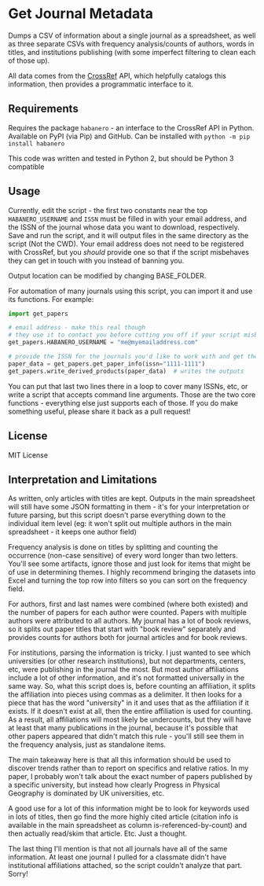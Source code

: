 # Get Journal Metadata

Dumps a CSV of information about a single journal as a spreadsheet, as well as three separate CSVs with frequency analysis/counts of authors, words in titles, and
institutions publishing (with some imperfect filtering to clean each of those up).

All data comes from the [CrossRef](https://www.crossref.org/) API, which helpfully catalogs this information, then provides a programmatic interface to it.

## Requirements

Requires the package `habanero` - an interface to the CrossRef API in Python. Available on PyPI (via Pip) and GitHub. Can be installed with `python -m pip install habanero`

This code was written and tested in Python 2, but should be Python 3 compatible

## Usage

Currently, edit the script - the first two constants near the top `HABANERO_USERNAME` and `ISSN` must be filled in with your email address, and the ISSN of the
journal whose data you want to download, respectively. Save and run the script, and it will output files in the same directory as the script (Not the CWD). Your email
address does not need to be registered with CrossRef, but you *should* provide one so that if the script misbehaves they can get in touch with you instead of banning
you.

Output location can be modified by changing BASE_FOLDER.

For automation of many journals using this script, you can import it and use its functions. For example:

```python
import get_papers

# email address - make this real though
# they use it to contact you before cutting you off if your script misbehaves
get_papers.HABANERO_USERNAME = "me@myemailaddress.com" 

# provide the ISSN for the journals you'd like to work with and get the data
paper_data = get_papers.get_paper_info(issn="1111-1111") 
get_papers.write_derived_products(paper_data)  # writes the outputs

```

You can put that last two lines there in a loop to cover many ISSNs, etc, or write a script that accepts command line arguments. Those are the two core functions -
everything else just supports each of those. If you do make something useful, please share it back as a pull request!

## License
MIT License

## Interpretation and Limitations
As written, only articles with titles are kept. Outputs in the main spreadsheet will still have some JSON formatting in them - it's for your interpretation or future parsing, but this script doesn't parse everything down to the individual item level (eg: it won't split out multiple authors in the main spreadsheet - it keeps
one author field)

Frequency analysis is done on titles by splitting and counting the occurrence (non-case sensitive) of every word longer than two letters. You'll see some artifacts, ignore those and just look for items that might be of use in determining themes. I highly recommend bringing the datasets into Excel and turning the top row into filters so you can sort on the frequency field.

For authors, first and last names were combined (where both existed) and the number of papers for each author were counted. Papers with multiple authors were attributed to all authors. My journal has a lot of book reviews, so it splits out paper titles that start with "book review" separately and provides counts for authors both for journal articles and for book reviews.

For institutions, parsing the information is tricky. I just wanted to see which universities (or other research institutions), but not departments, centers, etc, were publishing in the journal the most. But most author affiliations include a lot of other information, and it's not formatted universally in the same way. So, what this script does is, before counting an affiliation, it splits the affiliation into pieces using commas as a delimiter. It then looks for a piece that has the word "university" in it and uses that as the affiliation if it exists. If it doesn't exist at all, then the entire affiliation is used for counting. As a result, all affiliations will most likely be undercounts, but they will have at least that many publications in the journal, because it's possible that other papers appeared that didn't match this rule - you'll still see them in the frequency analysis, just as standalone items.

The main takeaway here is that all this information should be used to discover trends rather than to report on specifics and relative ratios. In my paper, I probably won't talk about the exact number of papers published by a specific university, but instead how clearly Progress in Physical Geography is dominated by UK universities, etc.

A good use for a lot of this information might be to look for keywords used in lots of titles, then go find the more highly cited article (citation info is available in the main spreadsheet as column is-referenced-by-count) and then actually read/skim that article. Etc. Just a thought.

The last thing I'll mention is that not all journals have all of the same information. At least one journal I pulled for a classmate didn't have institutional affiliations attached, so the script couldn't analyze that part. Sorry!